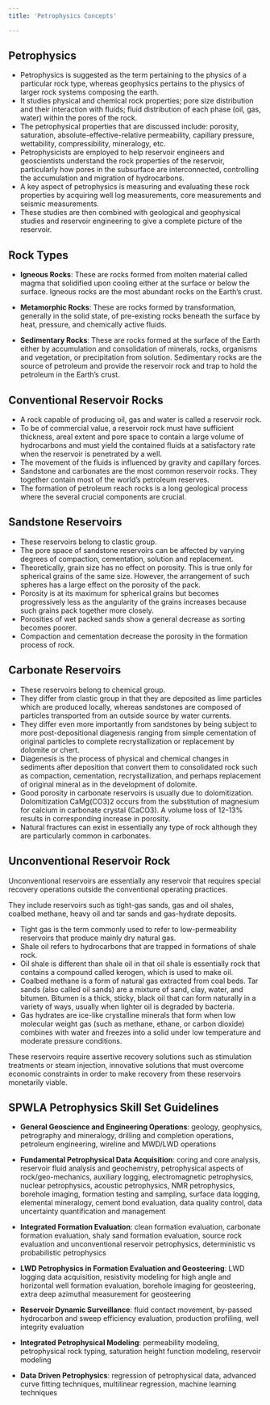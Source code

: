 ```yaml
---
title: 'Petrophysics Concepts'

---
```


## Petrophysics

- Petrophysics is suggested as the term pertaining to the physics of a particular rock type, whereas geophysics pertains to the physics of larger rock systems composing the earth.
- It studies physical and chemical rock properties; pore size distribution and their interaction with fluids; fluid distribution of each phase (oil, gas, water) within the pores of the rock.
- The petrophysical properties that are discussed include: porosity, saturation, absolute-effective-relative permeability, capillary pressure, wettability, compressibility, mineralogy, etc.
- Petrophysicists are employed to help reservoir engineers and geoscientists understand the rock properties of the reservoir, particularly how pores in the subsurface are interconnected, controlling the accumulation and migration of hydrocarbons.
- A key aspect of petrophysics is measuring and evaluating these rock properties by acquiring well log measurements, core measurements and seismic measurements.
- These studies are then combined with geological and geophysical studies and reservoir engineering to give a complete picture of the reservoir.

## Rock Types

- **Igneous Rocks**: These are rocks formed from molten material called magma that solidified upon cooling either at the surface or below the surface. Igneous rocks are the most abundant rocks on the Earth’s crust.

- **Metamorphic Rocks**: These are rocks formed by transformation, generally in the solid state, of pre-existing rocks beneath the surface by heat, pressure, and chemically active fluids.

- **Sedimentary Rocks**: These are rocks formed at the surface of the Earth either by accumulation and consolidation of minerals, rocks, organisms and vegetation, or precipitation from solution. Sedimentary rocks are the source of petroleum and provide the reservoir rock and trap to hold the petroleum in the Earth’s crust.

## Conventional Reservoir Rocks

- A rock capable of producing oil, gas and water is called a reservoir rock.
- To be of commercial value, a reservoir rock must have sufficient thickness, areal extent and pore space to contain a large volume of hydrocarbons and must yield the contained fluids at a satisfactory rate when the reservoir is penetrated by a well.
- The movement of the fluids is influenced by gravity and capillary forces.
- Sandstone and carbonates are the most common reservoir rocks. They together contain most of the world’s petroleum reserves.
- The formation of petroleum reach rocks is a long geological process where the several crucial components are crucial.

## Sandstone Reservoirs

- These reservoirs belong to clastic group.
- The pore space of sandstone reservoirs can be affected by varying degrees of compaction, cementation, solution and replacement.
- Theoretically, grain size has no effect on porosity. This is true only for spherical grains of the same size. However, the arrangement of such spheres has a large effect on the porosity of the pack.
- Porosity is at its maximum for spherical grains but becomes progressively less as the angularity of the grains increases because such grains pack together more closely.
- Porosities of wet packed sands show a general decrease as sorting becomes poorer. 
- Compaction and cementation decrease the porosity in the formation process of rock.

## Carbonate Reservoirs

- These reservoirs belong to chemical group.
- They differ from clastic group in that they are deposited as lime particles which are produced locally, whereas sandstones are composed of particles transported from an outside source by water currents.
- They differ even more importantly from sandstones by being subject to more post-depositional diagenesis ranging from simple cementation of original particles to complete recrystallization or replacement by dolomite or chert.
- Diagenesis is the process of physical and chemical changes in sediments after deposition that convert them to consolidated rock such as compaction, cementation, recrystallization, and perhaps replacement of original mineral as in the development of dolomite.
- Good porosity in carbonate reservoirs is usually due to dolomitization. Dolomitization CaMg(CO3)2 occurs from the substitution of magnesium for calcium in carbonate crystal (CaCO3). A volume loss of 12-13% results in corresponding increase in porosity.
- Natural fractures can exist in essentially any type of rock although they are particularly common in carbonates.

## Unconventional Reservoir Rock

Unconventional reservoirs are essentially any reservoir that requires special recovery operations outside the conventional operating practices.

They include reservoirs such as tight-gas sands, gas and oil shales, coalbed methane, heavy oil and tar sands and gas-hydrate deposits.

- Tight gas is the term commonly used to refer to low-permeability reservoirs that produce mainly dry natural gas.
- Shale oil refers to hydrocarbons that are trapped in formations of shale rock.
- Oil shale is different than shale oil in that oil shale is essentially rock that contains a compound called kerogen, which is used to make oil.
- Coalbed methane is a form of natural gas extracted from coal beds.
Tar sands (also called oil sands) are a mixture of sand, clay, water, and bitumen. Bitumen is a thick, sticky, black oil that can form naturally in a variety of ways, usually when lighter oil is degraded by bacteria.
- Gas hydrates are ice-like crystalline minerals that form when low molecular weight gas (such as methane, ethane, or carbon dioxide) combines with water and freezes into a solid under low temperature and moderate pressure conditions.

These reservoirs require assertive recovery solutions such as stimulation treatments or steam injection, innovative solutions that must overcome economic constraints in order to make recovery from these reservoirs monetarily viable. 

## SPWLA Petrophysics Skill Set Guidelines [][SPWLA-SSG]

- **General Geoscience and Engineering Operations**: geology, geophysics, petrography and mineralogy, drilling and completion operations, petroleum engineering, wireline and MWD/LWD operations

- **Fundamental Petrophysical Data Acquisition**: coring and core analysis, reservoir fluid analysis and geochemistry, petrophysical aspects of rock/geo-mechanics, auxiliary logging, electromagnetic petrophysics, nuclear petrophysics, acoustic petrophysics, NMR petrophysics, borehole imaging, formation testing and sampling, surface data logging, elemental mineralogy, cement bond evaluation, data quality control, data uncertainty quantification and management

- **Integrated Formation Evaluation**: clean formation evaluation, carbonate formation evaluation, shaly sand formation evaluation, source rock evaluation and unconventional reservoir petrophysics, deterministic vs probabilistic petrophysics

- **LWD Petrophysics in Formation Evaluation and Geosteering**: LWD logging data acquisition, resistivity modeling for high angle and horizontal well formation evaluation, borehole imaging for geosteering, extra deep azimuthal measurement for geosteering

- **Reservoir Dynamic Surveillance**: fluid contact movement, by-passed hydrocarbon and sweep efficiency evaluation, production profiling, well integrity evaluation

- **Integrated Petrophysical Modeling**: permeability modeling, petrophysical rock typing, saturation height function modeling, reservoir modeling

- **Data Driven Petrophysics**: regression of petrophysical data, advanced curve fitting techniques, multilinear regression, machine learning techniques


[//]: # ()

[SPWLA-SSG]: <https://www.spwla.org/SPWLA/WEB/Resources/Petrophysics_Skill_Set_Guidelines__PSSG_.aspx>